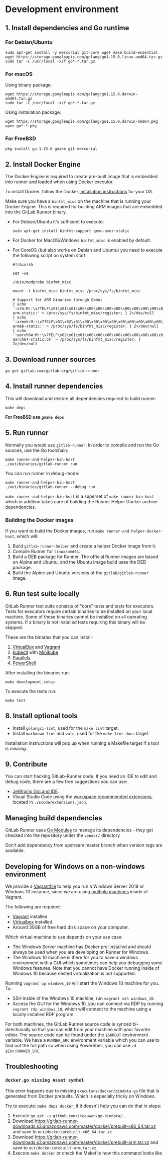 # Development environment

## 1. Install dependencies and Go runtime

### For Debian/Ubuntu

```shell
sudo apt-get install -y mercurial git-core wget make build-essential
wget https://storage.googleapis.com/golang/go1.15.0.linux-amd64.tar.gz
sudo tar -C /usr/local -xzf go*-*.tar.gz
```

### For macOS

Using binary package:

```shell
wget https://storage.googleapis.com/golang/go1.15.0.darwin-amd64.tar.gz
sudo tar -C /usr/local -xzf go*-*.tar.gz
```

Using installation package:

```shell
wget https://storage.googleapis.com/golang/go1.15.0.darwin-amd64.pkg
open go*-*.pkg
```

### For FreeBSD

```shell
pkg install go-1.15.0 gmake git mercurial
```

## 2. Install Docker Engine

The Docker Engine is required to create pre-built image that is embedded into runner and loaded when using Docker executor.

To install Docker, follow the Docker [installation
instructions](https://docs.docker.com/install/) for your OS.

Make sure you have a `binfmt_misc` on the machine that is running your Docker Engine.
This is required for building ARM images that are embedded into the GitLab Runner binary.

- For Debian/Ubuntu it's sufficient to execute:

  ```shell
  sudo apt-get install binfmt-support qemu-user-static
  ```

- For Docker for MacOS/Windows `binfmt_misc` is enabled by default.

- For CoreOS (but also works on Debian and Ubuntu) you need to execute the following script on system start:

  ```shell
  #!/bin/sh

  set -xe

  /sbin/modprobe binfmt_misc

  mount -t binfmt_misc binfmt_misc /proc/sys/fs/binfmt_misc

  # Support for ARM binaries through Qemu:
  { echo ':arm:M::\x7fELF\x01\x01\x01\x00\x00\x00\x00\x00\x00\x00\x00\x00\x02\x00\x28\x00:\xff\xff\xff\xff\xff\xff\xff\x00\xff\xff\xff\xff\xff\xff\xff\xff\xfe\xff\xff\xff:/usr/bin/qemu-arm-static:' > /proc/sys/fs/binfmt_misc/register; } 2>/dev/null
  { echo ':armeb:M::\x7fELF\x01\x02\x01\x00\x00\x00\x00\x00\x00\x00\x00\x00\x00\x02\x00\x28:\xff\xff\xff\xff\xff\xff\xff\x00\xff\xff\xff\xff\xff\xff\xff\xff\xff\xfe\xff\xff:/usr/bin/qemu-armeb-static:' > /proc/sys/fs/binfmt_misc/register; } 2>/dev/null
  { echo ':aarch64:M::\x7fELF\x02\x01\x01\x00\x00\x00\x00\x00\x00\x00\x00\x00\x02\x00\xb7\x00:\xff\xff\xff\xff\xff\xff\xff\x00\xff\xff\xff\xff\xff\xff\xff\xff\xfe\xff\xff\xff:/usr/bin/qemu-aarch64-static:CF' > /proc/sys/fs/binfmt_misc/register; } 2>/dev/null
  ```

## 3. Download runner sources

```shell
go get gitlab.com/gitlab-org/gitlab-runner
```

## 4. Install runner dependencies

This will download and restore all dependencies required to build runner:

```shell
make deps
```

**For FreeBSD use `gmake deps`**

## 5. Run runner

Normally you would use `gitlab-runner`. In order to compile and run the Go sources, use the Go toolchain:

```shell
make runner-and-helper-bin-host
./out/binaries/gitlab-runner run
```

You can run runner in debug-mode:

```shell
make runner-and-helper-bin-host
./out/binaries/gitlab-runner --debug run
```

`make runner-and-helper-bin-host` is a superset of `make runner-bin-host` which in addition
takes care of building the Runner Helper Docker archive dependencies.

### Building the Docker images

If you want to build the Docker images, run `make runner-and-helper-docker-host`, which will:

1. Build `gitlab-runner-helper` and create a helper Docker image from it.
1. Compile Runner for `linux/amd64`.
1. Build a DEB package for Runner. The official Runner images are based on Alpine and Ubuntu,
   and the Ubuntu image build uses the DEB package.
1. Build the Alpine and Ubuntu versions of the `gitlab/gitlab-runner` image.

## 6. Run test suite locally

GitLab Runner test suite consists of "core" tests and tests for executors.
Tests for executors require certain binaries to be installed on your local
machine. Some of these binaries cannot be installed on all operating
systems. If a binary is not installed tests requiring this binary will be
skipped.

These are the binaries that you can install:

1. [VirtualBox](https://www.virtualbox.org/wiki/Downloads) and [Vagrant](https://www.vagrantup.com/downloads.html)
1. [kubectl](https://kubernetes.io/docs/tasks/tools/install-kubectl/) with
   [Minikube](https://github.com/kubernetes/minikube)
1. [Parallels](https://www.parallels.com/products/desktop/)
1. [PowerShell](https://docs.microsoft.com/en-us/powershell/)

After installing the binaries run:

```shell
make development_setup
```

To execute the tests run:

```shell
make test
```

## 8. Install optional tools

- Install `golangci-lint`, used for the `make lint` target.
- Install `markdown-lint` and `vale`, used for the `make lint-docs` target.

Installation instructions will pop up when running a Makefile target
if a tool is missing.

## 9. Contribute

You can start hacking GitLab-Runner code.
If you need an IDE to edit and debug code, there are a few free suggestions you can use:

- [JetBrains GoLand IDE](https://www.jetbrains.com/go/).
- Visual Studio Code using the
  [workspace recommended extensions](https://code.visualstudio.com/docs/editor/extension-gallery#_workspace-recommended-extensions),
  located in `.vscode/extensions.json`.

## Managing build dependencies

GitLab Runner uses [Go Modules](https://github.com/golang/go/wiki/Modules) to manage
its dependencies - they get checked into the repository under the `vendor/` directory

Don't add dependency from upstream master branch when version tags are available.

## Developing for Windows on a non-windows environment

We provide a [Vagrantfile](https://gitlab.com/gitlab-org/gitlab-runner/tree/master/Vagrantfile)
to help you run a Windows Server 2019 or Windows 10 instance, since we
are using [multiple machines](https://www.vagrantup.com/docs/multi-machine) inside of Vagrant.

The following are required:

- [Vagrant](https://www.vagrantup.com) installed.
- [Virtualbox](https://www.virtualbox.org/) installed.
- Around 30GB of free hard disk space on your computer.

Which virtual machine to use depends on your use case:

- The Windows Server machine has Docker pre-installed and should always
  be used when you are developing on Runner for Windows.
- The Windows 10 machine is there for you to have a windows environment
  with a GUI which sometimes can help you debugging some Windows
  features. Note that you cannot have Docker running inside of Windows
  10 because nested virtualization is not supported.

Running `vagrant up windows_10` will start the Windows 10 machine for
you. To:

- SSH inside of the Windows 10 machine, run `vagrant ssh windows_10`.
- Access the GUI for the Windows 10, you can connect via
  RDP by running `vagrant rdp windows_10`, which will connect to the
  machine using a locally installed RDP program.

For both machines, the GitLab Runner source code is synced
bi-directionally so that you can edit from your machine with your
favorite editor. The source code can be found under the `$GOROOT`
environment variable. We have a `RUNNER_SRC` environment variable which
you can use to find out the full path so when using PowerShell,
you can use `cd $Env:RUNNER_SRC`.

## Troubleshooting

### `docker.go missing Asset symbol`

This error happens due to missing `executors/docker/bindata.go` file that is generated from Docker prebuilts.
Which is especially tricky on Windows.

Try to execute: `make deps docker`, if it doesn't help you can do that in steps:

1. Execute `go get -u github.com/jteeuwen/go-bindata/...`
1. Download <https://gitlab-runner-downloads.s3.amazonaws.com/master/docker/prebuilt-x86_64.tar.xz> and save to `out/docker/prebuilt-x86_64.tar.xz`
1. Download <https://gitlab-runner-downloads.s3.amazonaws.com/master/docker/prebuilt-arm.tar.xz> and save to `out/docker/prebuilt-arm.tar.xz`
1. Execute `make docker` or check the Makefile how this command looks like
